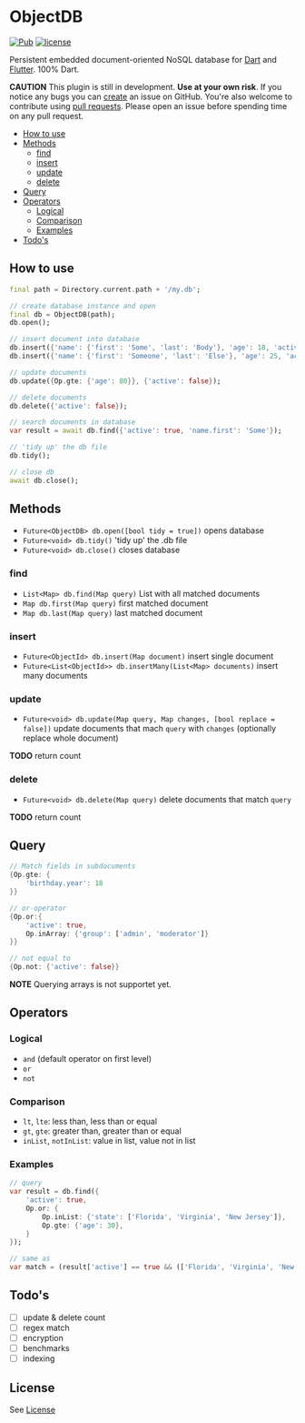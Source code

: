 # ObjectDB

[![Pub](https://img.shields.io/pub/v/objectdb.svg)](https://pub.dartlang.org/packages/objectdb)
[![license](https://img.shields.io/github/license/netz-chat/objectdb.svg)](https://github.com/netz-chat/objectdb/blob/master/LICENSE)

Persistent embedded document-oriented NoSQL database for [Dart](https://www.dartlang.org/) and [Flutter](https://flutter.io/). 100% Dart.

**CAUTION** This plugin is still in development. **Use at your own risk**. If you notice any bugs you can [create](https://github.com/netz-chat/objectdb/issues/new 'Create issue') an issue on GitHub. You're also welcome to contribute using [pull requests](https://github.com/netz-chat/objectdb/compare 'Pull request'). Please open an issue before spending time on any pull request.


- [How to use](#how-to-use)
- [Methods](#methods)
    - [find](#find)
    - [insert](#insert)
    - [update](#update)
    - [delete](#delete)
- [Query](#query)
- [Operators](#operators)
    - [Logical](#logical)
    - [Comparison](#comparison)
    - [Examples](#examples)
- [Todo's](#todos)



## How to use
```dart
final path = Directory.current.path + '/my.db';

// create database instance and open
final db = ObjectDB(path);
db.open();

// insert document into database
db.insert({'name': {'first': 'Some', 'last': 'Body'}, 'age': 18, 'active': true);
db.insert({'name': {'first': 'Someone', 'last': 'Else'}, 'age': 25, 'active': false);

// update documents
db.update({Op.gte: {'age': 80}}, {'active': false});

// delete documents
db.delete({'active': false});

// search documents in database
var result = await db.find({'active': true, 'name.first': 'Some'});

// 'tidy up' the db file
db.tidy();

// close db
await db.close();
```

## Methods
- `Future<ObjectDB> db.open([bool tidy = true])` opens database
- `Future<void> db.tidy()` 'tidy up' the .db file
- `Future<void> db.close()` closes database

### find
- `List<Map> db.find(Map query)` List with all matched documents
- `Map db.first(Map query)` first matched document
- `Map db.last(Map query)` last matched document

### insert
- `Future<ObjectId> db.insert(Map document)` insert single document
- `Future<List<ObjectId>> db.insertMany(List<Map> documents)` insert many documents

### update
- `Future<void> db.update(Map query, Map changes, [bool replace = false])` update documents that mach `query` with `changes` (optionally replace whole document)

__TODO__ return count

### delete
- `Future<void> db.delete(Map query)` delete documents that match `query`

__TODO__ return count

## Query
```dart
// Match fields in subdocuments
{Op.gte: {
    'birthday.year': 18
}}

// or-operator
{Op.or:{
    'active': true,
    Op.inArray: {'group': ['admin', 'moderator']}
}}

// not equal to
{Op.not: {'active': false}}
```
**NOTE** Querying arrays is not supportet yet.

## Operators
### Logical
- `and` (default operator on first level)
- `or`
- `not`

### Comparison
- `lt`, `lte`: less than, less than or equal
- `gt`, `gte`: greater than, greater than or equal
- `inList`, `notInList`: value in list, value not in list

### Examples
```dart
// query
var result = db.find({
    'active': true,
    Op.or: {
        Op.inList: {'state': ['Florida', 'Virginia', 'New Jersey']},
        Op.gte: {'age': 30},
    }
});

// same as
var match = (result['active'] == true && (['Florida', 'Virginia', 'New Jersey'].contains(result['state']) || result['age'] >= 30));
```

## Todo's
- [ ] update & delete count
- [ ] regex match
- [ ] encryption
- [ ] benchmarks
- [ ] indexing

## License
See [License](https://github.com/netz-chat/objectdb/blob/master/LICENSE)